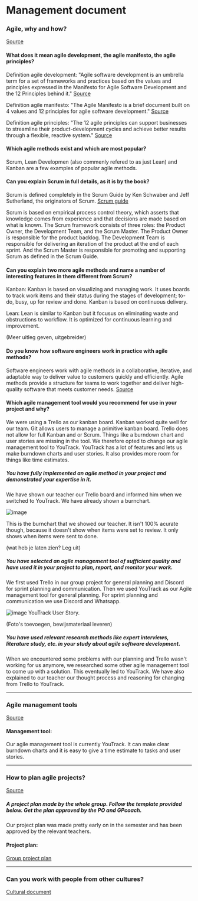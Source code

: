 # Management document
### Agile, why and how?
[Source](https://fhict.instructure.com/courses/13025/pages/project-management-agile-why-and-how?module_item_id=916357)
####  What does it mean agile development, the agile manifesto, the agile principles?

Definition agile development: 
"Agile software development is an umbrella term for a set of frameworks and practices based on the values and principles expressed in the Manifesto for Agile Software Development and the 12 Principles behind it." 
[Source](https://www.agilealliance.org/agile101/)

Definition agile manifesto: 
"The Agile Manifesto is a brief document built on 4 values and 12 principles for agile software development."
[Source](https://www.productplan.com/glossary/agile-manifesto/)

Definition agile principles:
"The 12 agile principles can support businesses to streamline their product-development cycles and achieve better results through a flexible, reactive system."
[Source](https://airfocus.com/glossary/what-are-agile-principles/#:~:text=Agile%20principles%20unify%20different%20departments,a%20good%20product%2Dmarket%20fit.)

#### Which agile methods exist and which are most popular?
Scrum, Lean Developmen (also commenly refered to as just Lean) and Kanban are a few examples of popular agile methods.
#### Can you explain Scrum in full details, as it is by the book?
Scrum is defined completely in the Scrum Guide by Ken Schwaber and Jeff Sutherland, the originators of Scrum. [Scrum guide](https://www.scrum.org/resources/scrum-guide)

Scrum is based on empirical process control theory, which asserts that knowledge comes from experience and that decisions are made based on what is known.
The Scrum framework consists of three roles: the Product Owner, the Development Team, and the Scrum Master.
The Product Owner is responsible for the product backlog.
The Development Team is responsible for delivering an iteration of the product at the end of each sprint.
And the Scrum Master is responsible for promoting and supporting Scrum as defined in the Scrum Guide.

#### Can you explain two more agile methods and name a number of interesting features in them different from Scrum?
Kanban: Kanban is based on visualizing and managing work. It uses boards to track work items and their status during the stages of development; to-do, busy, up for review and done. Kanban is based on continuous delivery. 

Lean: Lean is similar to Kanban but it focusus on eliminating waste and obstructions to workflow. It is optimized for continuous learning and improvement. 

(Meer uitleg geven, uitgebreider)

#### Do you know how software engineers work in practice with agile methods?
Software engineers work with agile methods in a collaborative, iterative, and adaptable way to deliver value to customers quickly and efficiently. 
Agile methods provide a structure for teams to work together and deliver high-quality software that meets customer needs.
[Source](https://asana.com/nl/resources/agile-methodology)

#### Which agile management tool would you recommend for use in your project and why?
We were using a Trello as our kanban board.
Kanban worked quite well for our team. 
Git allows users to manage a primitive kanban board. Trello does not allow for full Kanban and or Scrum. 
Things like a burndown chart and user stories are missing in the tool. 
We therefore opted to change our agile management tool to YouTrack. 
YouTrack has a lot of features and lets us make burndown charts and user stories. 
It also provides more room for things like time estimates.

##### You have fully implemented an agile method in your project and demonstrated your expertise in it.
We have shown our teacher our Trello board and informed him when we switched to YouTrack. We have already shown a burnchart.

![image](https://github.com/S3-Portfolio/General/assets/93527848/4f75c422-08d8-4498-9688-094c6cdd84cf)

This is the burnchart that we showed our teacher. It isn't 100% acurate though, because it doesn't show when items were set to review. It only shows when items were sent to done.

(wat heb je laten zien? Leg uit)

##### You have selected an agile management tool of sufficient quality and have used it in your project to plan, report, and monitor your work.
We first used Trello in our group project for general planning and Discord for sprint planning and communication. 
Then we used YouTrack as our Agile management tool for general planning. For sprint planning and communication we use Discord and Whatsapp.

![image](https://github.com/S3-Portfolio/General/assets/93527848/c5a69725-ebbc-4b00-b6db-d08f1a19d380)
YouTrack User Story.

(Foto's toevoegen, bewijsmateriaal leveren)

##### You have used relevant research methods like expert interviews, literature study, etc. in your study about agile software development.
When we encountered some problems with our planning and Trello wasn't working for us anymore, we researched some other agile management tool to come up with a solution. This eventually led to YouTrack. We have also explained to our teacher our thought process and reasoning for changing from Trello to YouTrack.

------------------------------------------------------------------------------------------------------------------------------------------------------------------
### Agile management tools
[Source](https://fhict.instructure.com/courses/13025/pages/project-management-agile-management-tools?module_item_id=916358)
#### Management tool:
Our agile management tool is currently YouTrack. It can make clear burndown charts and it is easy to give a time estimate to tasks and user stories. 

------------------------------------------------------------------------------------------------------------------------------------------------------------------
### How to plan agile projects?
[Source](https://fhict.instructure.com/courses/13025/pages/project-management-how-to-plan-in-agile-projects?module_item_id=916359) 
##### A project plan made by the whole group. Follow the template provided below. Get the plan approved by the PO and GPcoach.
Our project plan was made pretty early on in the semester and has been approved by the relevant teachers.

#### Project plan:
[Group project plan](https://stichtingfontys-my.sharepoint.com/:w:/r/personal/454147_student_fontys_nl/_layouts/15/Doc.aspx?sourcedoc=%7BBC19D391-4A7F-477C-B005-39D2361EA9AF%7D&file=Projectdocument.docx&action=default&mobileredirect=true)

------------------------------------------------------------------------------------------------------------------------------------------------------------------
### Can you work with people from other cultures?
[Cultural document](https://github.com/S3-Portfolio/General/blob/ff59881171e8ffb3f35be817bea1122dc8eff051/CulturalDifferencesEthics.md)
